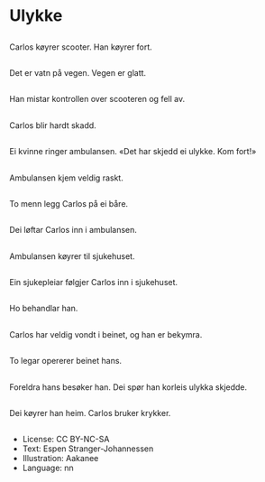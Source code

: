 # Ulykke

##
Carlos køyrer scooter. Han køyrer fort.

##
Det er vatn på vegen. Vegen er glatt.

##
Han mistar kontrollen over scooteren og fell av.

##
Carlos blir hardt skadd.

##
Ei kvinne ringer ambulansen. «Det har skjedd ei ulykke. Kom fort!»

##
Ambulansen kjem veldig raskt.

##
To menn legg Carlos på ei båre.

##
Dei løftar Carlos inn i ambulansen.

##
Ambulansen køyrer til sjukehuset.

##
Ein sjukepleiar følgjer Carlos inn i sjukehuset.

##
Ho behandlar han.

##
Carlos har veldig vondt i beinet, og han er bekymra.

##
To legar opererer beinet hans.

##
Foreldra hans besøker han. Dei spør han korleis ulykka skjedde.

##
Dei køyrer han heim. Carlos bruker krykker.

##
* License: CC BY-NC-SA
* Text: Espen Stranger-Johannessen
* Illustration: Aakanee
* Language: nn
